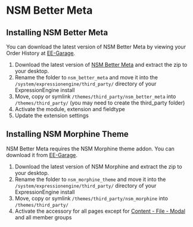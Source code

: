 NSM Better Meta
===============

Installing NSM Better Meta
--------------------------

You can download the latest version of NSM Better Meta by viewing your Order History at [EE-Garage](http://www.ee-garage.com).

1. Download the latest version of [NSM Better Meta](http://www.ee-garage.com) and extract the zip to your desktop.
2. Rename the folder to `nsm_better_meta` and move it into the `/system/expressionengine/third_party/` directory of your ExpressionEngine install
3. Move, copy or symlink `/themes/third_party/nsm_better_meta` into `/themes/third_party/` (you may need to create the third_party folder)
4. Activate the module, extension and fieldtype
5. Update the extension settings

Installing NSM Morphine Theme
-----------------------------

NSM Better Meta requires the NSM Morphine theme addon. You can download it from [EE-Garage](http://ee-garage.com/nsm-morphine). 

1. Download the latest version of NSM Morphine and extract the zip to your desktop. 
2. Rename the folder to `nsm_morphine_theme` and move it into the `/system/expressionengine/third_party/` directory of your ExpressionEngine install
4. Move, copy or symlink `/themes/third_party/nsm_morphine` into `/themes/third_party/`
5. Activate the accessory for all pages except for [Content - File - Modal](http://ee-garage.com/nsm-morphine/support#toc-common_issues:javascript_error_in_console) and all member groups
